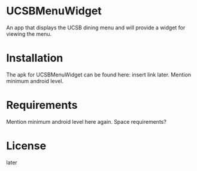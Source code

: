 # UCSBMenuWidget
An app that displays the UCSB dining menu and will provide a widget for viewing the menu.
# Installation 
The apk for UCSBMenuWidget can be found here: insert link later. Mention minimum android level.
# Requirements
Mention minimum android level here again.
Space requirements?
# License
later
